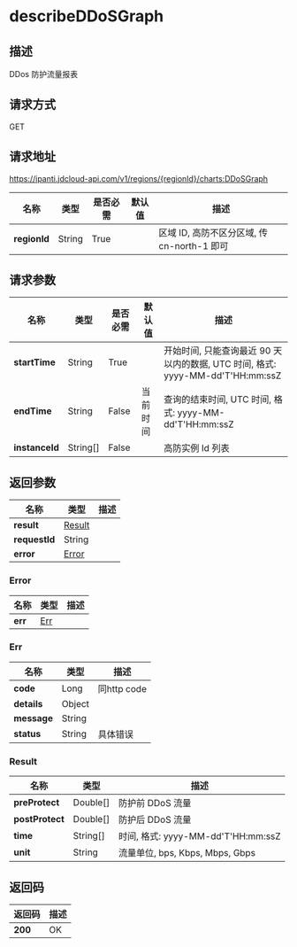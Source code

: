# describeDDoSGraph


## 描述
DDos 防护流量报表

## 请求方式
GET

## 请求地址
https://ipanti.jdcloud-api.com/v1/regions/{regionId}/charts:DDoSGraph

|名称|类型|是否必需|默认值|描述|
|---|---|---|---|---|
|**regionId**|String|True| |区域 ID, 高防不区分区域, 传 cn-north-1 即可|

## 请求参数
|名称|类型|是否必需|默认值|描述|
|---|---|---|---|---|
|**startTime**|String|True| |开始时间, 只能查询最近 90 天以内的数据, UTC 时间, 格式: yyyy-MM-dd'T'HH:mm:ssZ|
|**endTime**|String|False|当前时间|查询的结束时间, UTC 时间, 格式: yyyy-MM-dd'T'HH:mm:ssZ|
|**instanceId**|String[]|False| |高防实例 Id 列表|


## 返回参数
|名称|类型|描述|
|---|---|---|
|**result**|[Result](describeddosgraph#result)| |
|**requestId**|String| |
|**error**|[Error](describeddosgraph#error)| |

### <div id="error">Error</div>
|名称|类型|描述|
|---|---|---|
|**err**|[Err](describeddosgraph#err)| |
### <div id="err">Err</div>
|名称|类型|描述|
|---|---|---|
|**code**|Long|同http code|
|**details**|Object| |
|**message**|String| |
|**status**|String|具体错误|
### <div id="result">Result</div>
|名称|类型|描述|
|---|---|---|
|**preProtect**|Double[]|防护前 DDoS 流量|
|**postProtect**|Double[]|防护后 DDoS 流量|
|**time**|String[]|时间, 格式: yyyy-MM-dd'T'HH:mm:ssZ|
|**unit**|String|流量单位, bps, Kbps, Mbps, Gbps|

## 返回码
|返回码|描述|
|---|---|
|**200**|OK|
